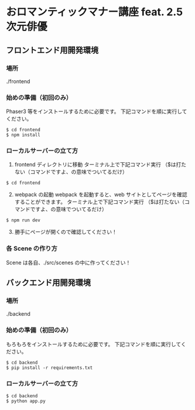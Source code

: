 # おロマンティックマナー講座 feat. 2.5 次元俳優

## フロントエンド用開発環境

### 場所

./frontend

### 始めの準備（初回のみ）

Phaser3 等をインストールするために必要です。
下記コマンドを順に実行してください。

```
$ cd frontend
$ npm install
```

### ローカルサーバーの立て方

1. frontend ディレクトリに移動
   ターミナル上で下記コマンド実行
   （$は打たない（コマンドですよ、の意味でついてるだけ）

```
$ cd frontend
```

2. webpack の起動
   webpack を起動すると、web サイトとしてページを確認することができます。
   ターミナル上で下記コマンド実行
   （$は打たない（コマンドですよ、の意味でついてるだけ）

```
$ npm run dev
```

3. 勝手にページが開くので確認してください！

### 各 Scene の作り方

Scene は各自、./src/scenes の中に作ってください！

## バックエンド用開発環境

### 場所

./backend

### 始めの準備（初回のみ）

もろもろをインストールするために必要です。
下記コマンドを順に実行してください。

```
$ cd backend
$ pip install -r requirements.txt
```

### ローカルサーバーの立て方

```
$ cd backend
$ python app.py
```
